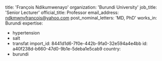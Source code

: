title: 'François Ndikumwenayo'
organization: 'Burundi University'
job_title: 'Senior Lecturer'
official_title: Professor
email_address: ndkmwnyfrancois@yahoo.com
post_nominal_letters: 'MD, PhD'
works_in: Burundi
expertise:
  - hypertension
  - salt
  - transfat
import_id: 8441d1d6-7f0e-442b-9fa0-32e594a4e4bb
id: a40f238d-b660-47d0-9b1e-5deba1e5cab9
country:
  - burundi
